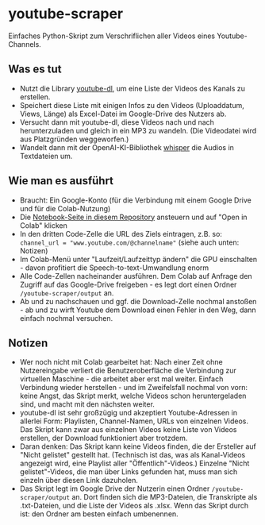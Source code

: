 # youtube-scraper
Einfaches Python-Skript zum Verschriflichen aller Videos eines Youtube-Channels.

## Was es tut
- Nutzt die Library [youtube-dl](https://github.com/ytdl-org/youtube-dl), um eine Liste der Videos des Kanals zu erstellen. 
- Speichert diese Liste mit einigen Infos zu den Videos (Uploaddatum, Views, Länge) als Excel-Datei im Google-Drive des Nutzers ab. 
- Versucht dann mit youtube-dl, diese Videos nach und nach herunterzuladen und gleich in ein MP3 zu wandeln. (Die Videodatei wird aus Platzgründen weggeworfen.)
- Wandelt dann mit der OpenAI-KI-Bibliothek [whisper](https://github.com/openai/whisper) die Audios in Textdateien um.

## Wie man es ausführt

- Braucht: Ein Google-Konto (für die Verbindung mit einem Google Drive und für die Colab-Nutzung)
- Die [Notebook-Seite in diesem Repository](https://github.com/JanEggers-hr/youtube-scraper/blob/main/youtube_scraper.ipynb) ansteuern und auf "Open in Colab" klicken
- In den dritten Code-Zelle die URL des Ziels eintragen, z.B. so: ```channel_url = "www.youtube.com/@channelname"``` (siehe auch unten: Notizen)
- Im Colab-Menü unter "Laufzeit/Laufzeittyp ändern" die GPU einschalten - davon profitiert die Speech-to-text-Umwandlung enorm
- Alle Code-Zellen nacheinander ausführen. Dem Colab auf Anfrage den Zugriff auf das Google-Drive freigeben - es legt dort einen Ordner ```/youtube-scraper/output``` an. 
- Ab und zu nachschauen und ggf. die Download-Zelle nochmal anstoßen - ab und zu wirft Youtube dem Download einen Fehler in den Weg, dann einfach nochmal versuchen. 

## Notizen

- Wer noch nicht mit Colab gearbeitet hat: Nach einer Zeit ohne Nutzereingabe verliert die Benutzeroberfläche die Verbindung zur virtuellen Maschine - die arbeitet aber erst mal weiter. Einfach Verbindung wieder herstellen - und im Zweifelsfall nochmal von vorn: keine Angst, das Skript merkt, welche Videos schon heruntergeladen sind, und macht mit den nächsten weiter. 
- youtube-dl ist sehr großzügig und akzeptiert Youtube-Adressen in allerlei Form: Playlisten, Channel-Namen, URLs von einzelnen Videos. Das Skript kann zwar aus einzelnen Videos keine Liste von Videos erstellen, der Download funktioniert aber trotzdem. 
- Daran denken: Das Skript kann keine Videos finden, die der Ersteller auf "Nicht gelistet" gestellt hat. (Technisch ist das, was als Kanal-Videos angezeigt wird, eine Playlist aller "Öffentlich"-Videos.) Einzelne "Nicht gelistet"-Videos, die man über Links gefunden hat, muss man sich einzeln über diesen Link dazuholen. 
- Das Skript legt im Google Drive der Nutzerin einen Ordner ```/youtube-scraper/output``` an. Dort finden sich die MP3-Dateien, die Transkripte als .txt-Dateien, und die Liste der Videos als .xlsx. Wenn das Skript durch ist: den Ordner am besten einfach umbenennen. 
